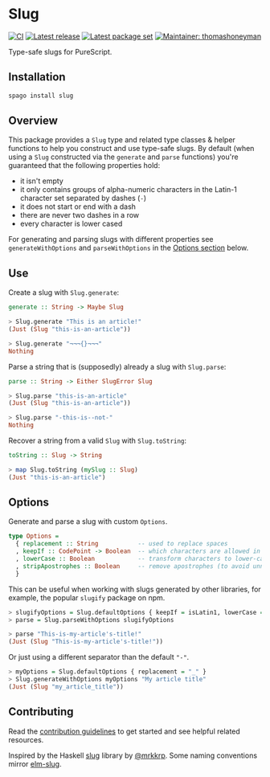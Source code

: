 # Slug

[![CI](https://github.com/thomashoneyman/purescript-slug/workflows/CI/badge.svg?branch=main)](https://github.com/thomashoneyman/purescript-slug/actions?query=workflow%3ACI+branch%3Amain)
[![Latest release](http://img.shields.io/github/release/thomashoneyman/purescript-slug.svg)](https://github.com/thomashoneyman/purescript-slug/releases)
[![Latest package set](https://img.shields.io/endpoint.svg?url=https://package-sets-badge-0lf69kxs4fbd.runkit.sh/slug)](https://github.com/purescript/package-sets)
[![Maintainer: thomashoneyman](https://img.shields.io/badge/maintainer-thomashoneyman-lightgrey.svg)](http://github.com/thomashoneyman)

Type-safe slugs for PureScript.

## Installation

```sh
spago install slug
```

## Overview

This package provides a `Slug` type and related type classes & helper functions to help you construct and use type-safe slugs. By default (when using a `Slug` constructed via the `generate` and `parse` functions) you're guaranteed that the following properties hold:

- it isn't empty
- it only contains groups of alpha-numeric characters in the Latin-1 character set separated by dashes (`-`)
- it does not start or end with a dash
- there are never two dashes in a row
- every character is lower cased

For generating and parsing slugs with different properties see `generateWithOptions` and `parseWithOptions` in the [Options section](#options) below.

## Use

Create a slug with `Slug.generate`:

```purs
generate :: String -> Maybe Slug

> Slug.generate "This is an article!"
(Just (Slug "this-is-an-article"))

> Slug.generate "¬¬¬{}¬¬¬"
Nothing
```

Parse a string that is (supposedly) already a slug with `Slug.parse`:

```purs
parse :: String -> Either SlugError Slug

> Slug.parse "this-is-an-article"
(Just (Slug "this-is-an-article"))

> Slug.parse "-this-is--not-"
Nothing
```

Recover a string from a valid `Slug` with `Slug.toString`:

```purs
toString :: Slug -> String

> map Slug.toString (mySlug :: Slug)
(Just "this-is-an-article")
```

## Options

Generate and parse a slug with custom `Options`.

```purescript
type Options =
  { replacement :: String           -- used to replace spaces 
  , keepIf :: CodePoint -> Boolean  -- which characters are allowed in the slug
  , lowerCase :: Boolean            -- transform characters to lower-case
  , stripApostrophes :: Boolean     -- remove apostrophes (to avoid unnecessary word-breaks)
  }
```


This can be useful when working with slugs generated by other libraries, for example, the popular `slugify` package on npm.

```purescript
> slugifyOptions = Slug.defaultOptions { keepIf = isLatin1, lowerCase = false, stripApostrophes = false }
> parse = Slug.parseWithOptions slugifyOptions

> parse "This-is-my-article's-title!"
(Just (Slug "This-is-my-article's-title!"))
```

Or just using a different separator than the default `"-"`.

```purescript
> myOptions = Slug.defaultOptions { replacement = "_" }
> Slug.generateWithOptions myOptions "My article title"
(Just (Slug "my_article_title"))
```

## Contributing

Read the [contribution guidelines](https://github.com/thomashoneyman/purescript-slug/blob/main/.github/contributing.md) to get started and see helpful related resources.

Inspired by the Haskell [slug](https://github.com/mrkkrp/slug) library by [@mrkkrp](https://github.com/mrkkrp). Some naming conventions mirror [elm-slug](https://github.com/hecrj/elm-slug).
